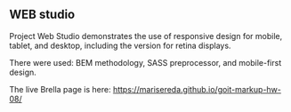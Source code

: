 ## WEB studio

Project Web Studio demonstrates the use of responsive design for mobile, tablet, and desktop, including the version for retina displays.

There were used: BEM methodology, SASS preprocessor, and mobile-first design.

The live Brella page is here: https://marisereda.github.io/goit-markup-hw-08/
